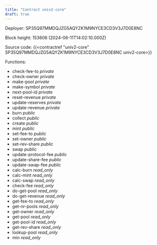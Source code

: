 ```yaml
---
title: "Contract univ2-core"
draft: true
---
```

Deployer: SP35Q97MMDQJZG5AQYZK1M9NYCE3CD3V3J7D0E8NC


 



Block height: 153606 (2024-06-11T14:02:10.000Z)

Source code: {{<contractref "univ2-core" SP35Q97MMDQJZG5AQYZK1M9NYCE3CD3V3J7D0E8NC univ2-core>}}

Functions:

* check-fee-to _private_
* check-owner _private_
* make-pool _private_
* make-symbol _private_
* next-pool-id _private_
* reset-revenue _private_
* update-reserves _private_
* update-revenue _private_
* burn _public_
* collect _public_
* create _public_
* mint _public_
* set-fee-to _public_
* set-owner _public_
* set-rev-share _public_
* swap _public_
* update-protocol-fee _public_
* update-share-fee _public_
* update-swap-fee _public_
* calc-burn _read_only_
* calc-mint _read_only_
* calc-swap _read_only_
* check-fee _read_only_
* do-get-pool _read_only_
* do-get-revenue _read_only_
* get-fee-to _read_only_
* get-nr-pools _read_only_
* get-owner _read_only_
* get-pool _read_only_
* get-pool-id _read_only_
* get-rev-share _read_only_
* lookup-pool _read_only_
* min _read_only_
